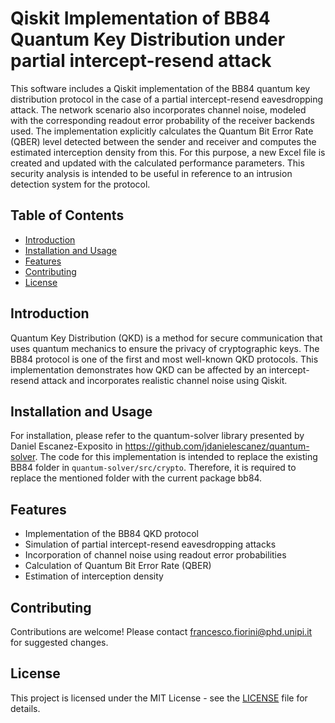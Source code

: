 # Qiskit Implementation of BB84 Quantum Key Distribution under partial intercept-resend attack

This software includes a Qiskit implementation of the BB84 quantum key distribution protocol in the case of a partial intercept-resend eavesdropping attack. The network scenario also incorporates channel noise, modeled with the corresponding readout error probability of the receiver backends used. The implementation explicitly calculates the Quantum Bit Error Rate (QBER) level detected between the sender and receiver and computes the estimated interception density from this. For this purpose, a new Excel file is created and updated with the calculated performance parameters. 
This security analysis is intended to be useful in reference to an intrusion detection system for the protocol.

## Table of Contents
- [Introduction](#introduction)
- [Installation and Usage](#installation-and-usage)
- [Features](#features)
- [Contributing](#contributing)
- [License](#license)

## Introduction
Quantum Key Distribution (QKD) is a method for secure communication that uses quantum mechanics to ensure the privacy of cryptographic keys. The BB84 protocol is one of the first and most well-known QKD protocols. This implementation demonstrates how QKD can be affected by an intercept-resend attack and incorporates realistic channel noise using Qiskit.

## Installation and Usage
For installation, please refer to the quantum-solver library presented by Daniel Escanez-Exposito in https://github.com/jdanielescanez/quantum-solver. The code for this implementation is intended to replace the existing BB84 folder in `quantum-solver/src/crypto`. Therefore, it is required to replace the mentioned folder with the current package bb84.

## Features
- Implementation of the BB84 QKD protocol
- Simulation of partial intercept-resend eavesdropping attacks
- Incorporation of channel noise using readout error probabilities
- Calculation of Quantum Bit Error Rate (QBER)
- Estimation of interception density

## Contributing
Contributions are welcome! Please contact francesco.fiorini@phd.unipi.it for suggested changes.

## License
This project is licensed under the MIT License - see the [LICENSE](LICENSE) file for details.


